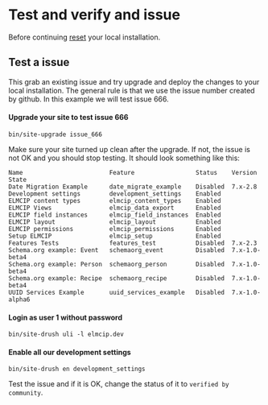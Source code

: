 # Test and verify and issue
Before continuing [reset](reset.md) your local installation.

## Test a issue
This grab an existing issue and try upgrade and deploy the changes to your local installation. The general rule is that we use the issue number created by github. In this example we will test issue 666.

#### Upgrade your site to test issue 666

    bin/site-upgrade issue_666

Make sure your site turned up clean after the upgrade. If not, the issue is not OK and you should stop testing. It should look something like this:

    Name                        Feature                 Status    Version         State
    Date Migration Example      date_migrate_example    Disabled  7.x-2.8
    Development settings        development_settings    Enabled
    ELMCIP content types        elmcip_content_types    Enabled
    ELMCIP Views                elmcip_data_export      Enabled
    ELMCIP field instances      elmcip_field_instances  Enabled
    ELMCIP layout               elmcip_layout           Enabled
    ELMCIP permissions          elmcip_permissions      Enabled
    Setup ELMCIP                elmcip_setup            Enabled
    Features Tests              features_test           Disabled  7.x-2.3
    Schema.org example: Event   schemaorg_event         Disabled  7.x-1.0-beta4
    Schema.org example: Person  schemaorg_person        Disabled  7.x-1.0-beta4
    Schema.org example: Recipe  schemaorg_recipe        Disabled  7.x-1.0-beta4
    UUID Services Example       uuid_services_example   Disabled  7.x-1.0-alpha6

#### Login as user 1 without password

    bin/site-drush uli -l elmcip.dev

#### Enable all our development settings

    bin/site-drush en development_settings

Test the issue and if it is OK, change the status of it to `verified by community`.
